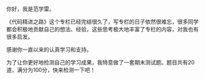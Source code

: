 
你好，我是范学雷。

《代码精进之路》这个专栏已经完结很久了，写专栏的日子依然很难忘，很多同学都会积极地贡献自己的想法、经验，这些思考极大地丰富了专栏的内容，对我也有很多启发。

感谢你一直以来的认真学习和支持。

为了让你更好地检测自己的学习成果，我特意做了一套期末测试题。题目共有20道，满分为100分，快来检测一下吧！

[<img src="https://static001.geekbang.org/resource/image/28/a4/28d1be62669b4f3cc01c36466bf811a4.png" alt="">](http://time.geekbang.org/quiz/intro?act_id=128&amp;exam_id=275)
